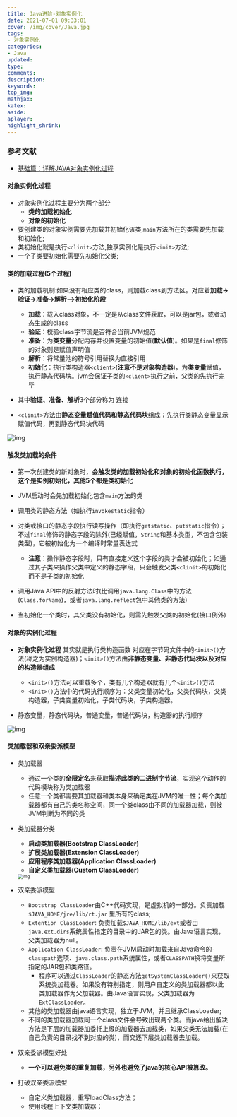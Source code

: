 ```yaml
---
title: Java进阶-对象实例化
date: 2021-07-01 09:33:01
cover: /img/cover/Java.jpg
tags:
- 对象实例化
categories:
- Java
updated:
type:
comments:
description:
keywords:
top_img:
mathjax:
katex:
aside:
aplayer:
highlight_shrink:
---
```


### 参考文献

* [基础篇：详解JAVA对象实例化过程](https://juejin.cn/post/6861940021146943502)

#### 对象实例化过程

* 对象实例化过程主要分为两个部分
  * **类的加载初始化**
  * **对象的初始化**
* 要创建类的对象实例需要先加载并初始化该类,`main`方法所在的类需要先加载和初始化;
* 类初始化就是执行`<clinit>`方法,独享实例化是执行`<init>`方法;
* 一个子类要初始化需要先初始化父类;

#### 类的加载过程(5个过程)

* 类的加载机制:如果没有相应类的class，则加载class到方法区。对应着**加载->验证->准备->解析-->初始化阶段**
  * **加载**：载入class对象，不一定是从class文件获取，可以是jar包，或者动态生成的class
  * **验证**：校验class字节流是否符合当前JVM规范
  * **准备**：为**类变量**分配内存并设置变量的初始值(**默认值**)。如果是`final`修饰的对象则是赋值声明值
  * **解析**：将常量池的符号引用替换为直接引用
  * **初始化**：执行类构造器`<client>`(**注意不是对象构造器**)，为**类变量**赋值，执行静态代码块。jvm会保证子类的`<client>`执行之前，父类的<client>先执行完毕

* 其中**验证、准备、解析**3个部分称为 连接

* `<clinit>`方法由**静态变量赋值代码和静态代码块**组成；先执行类静态变量显示赋值代码，再到静态代码块代码

![img](http://www.chenjunlin.vip/img/jvm/%E7%B1%BB%E7%9A%84%E5%8A%A0%E8%BD%BD%E8%BF%87%E7%A8%8B.png)

#### 触发类加载的条件

* 第一次创建类的新对象时，**会触发类的加载初始化和对象的初始化函数<init>执行，这个是实例初始化，其他5个都是类初始化**

* JVM启动时会先加载初始化包含`main`方法的类

* 调用类的静态方法（如执行`invokestatic`指令）

* 对类或接口的静态字段执行读写操作（即执行`getstatic`、`putstatic`指令）；不过`final`修饰的静态字段的除外(已经赋值，`String`和基本类型，不包含包装类型)，它被初始化为一个编译时常量表达式
  * **注意**：操作静态字段时，只有直接定义这个字段的类才会被初始化；如通过其子类来操作父类中定义的静态字段，只会触发父类`<clinit>`的初始化而不是子类的初始化

* 调用Java API中的反射方法时(比调用`java.lang.Class`中的方法(`Class.forName`)，或者`java.lang.reflect`包中其他类的方法)

* 当初始化一个类时，其父类没有初始化，则需先触发父类的初始化(接口例外)

#### 对象的实例化过程

* **对象实例化过程** 其实就是执行类构造函数 对应在字节码文件中的`<init>()`方法(称之为实例构造器)；`<init>()`方法由**非静态变量、非静态代码块以及对应的构造器组成**
  * `<init>()`方法可以重载多个，类有几个构造器就有几个`<init>()`方法
  * `<init>()`方法中的代码执行顺序为：父类变量初始化，父类代码块，父类构造器，子类变量初始化，子类代码块，子类构造器。

* 静态变量，静态代码块，普通变量，普通代码块，构造器的执行顺序

![img](http://www.chenjunlin.vip/img/jvm/%E5%AF%B9%E8%B1%A1%E5%88%9D%E5%A7%8B%E5%8C%96%E9%A1%BA%E5%BA%8F.png)

#### 类加载器和双亲委派模型

* 类加载器
  * 通过一个类的**全限定名**来获取**描述此类的二进制字节流**，实现这个动作的代码模块称为类加载器
  * 任意一个类都需要其加载器和类本身来确定类在JVM的唯一性；每个类加载器都有自己的类名称空间，同一个类class由不同的加载器加载，则被JVM判断为不同的类

* 类加载器分类
  * **启动类加载器(Bootstrap ClassLoader)**
  * **扩展类加载器(Extension ClassLoader)**
  * **应用程序类加载器(Application ClassLoader)**
  * **自定义类加载器(Custom ClassLoader)**
  
  <img src="http://www.chenjunlin.vip/img/jvm/%E5%8F%8C%E4%BA%B2%E5%A7%94%E6%B4%BE%E6%A8%A1%E5%9E%8B.png" alt="img" style="zoom:67%;" />
* 双亲委派模型
  * `Bootstrap ClassLoader`由C++代码实现，是虚拟机的一部分。负责加载`$JAVA_HOME/jre/lib/rt.jar` 里所有的class;
  * `Extention ClassLoader`: 负责加载`$JAVA_HOME/lib/ext`或者由`java.ext.dirs`系统属性指定的目录中的JAR包的类。由Java语言实现，父类加载器为null。
  * `Application ClassLoader`: 负责在JVM启动时加载来自Java命令的`-classpath`选项、`java.class.path`系统属性，或者`CLASSPATH`换将变量所指定的JAR包和类路径。
    * 程序可以通过`ClassLoader`的静态方法`getSystemClassLoader()`来获取系统类加载器。如果没有特别指定，则用户自定义的类加载器都以此类加载器作为父加载器。由Java语言实现，父类加载器为`ExtClassLoader`。
  * 其他的类加载器由java语言实现，独立于JVM，并且继承ClassLoader;
  * 不同的类加载器加载同一个class文件会导致出现两个类。而java给出解决方法是下层的加载器加委托上级的加载器去加载类，如果父类无法加载(在自己负责的目录找不到对应的类)，而交还下层类加载器去加载。
* 双亲委派模型好处
  * **一个可以避免类的重复加载，另外也避免了java的核心API被篡改。**

* 打破双亲委派模型

  - 自定义类加载器，重写loadClass方法；
  - 使用线程上下文类加载器；

  

